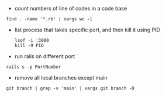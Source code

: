  - count numbers of line of codes in a code base   

```shell 
find . -name '*.rb' | xargs wc -l
```

- list process that takes specific port, and then kill it using PID 
	```shell 
	lsof -i :3000 
	kill -9 PID	
	```

- run rails on different port `
```shell 
rails s -p PortNumber
```

- remove all local branches except main 
```shell 
git branch | grep -v 'main' | xargs git branch -D
```


